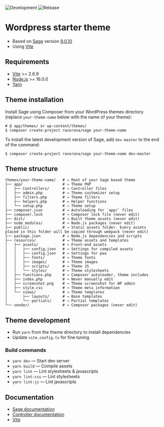 ![Development](https://github.com/ravorona/sage/actions/workflows/develop.yml/badge.svg) ![Release](https://github.com/ravorona/sage/actions/workflows/publish.yml/badge.svg)

# Wordpress starter theme

* Based on [Sage](https://roots.io/sage/) version [9.0.10](https://github.com/roots/sage/releases/tag/9.0.9)
* Using [Vite](https://vitejs.dev)


## Requirements

* [Vite](https://vitejs.dev) >= 2.6.9
* [Node.js](http://nodejs.org/) >= 16.0.0
* [Yarn](https://yarnpkg.com/en/docs/install)

## Theme installation

Install Sage using Composer from your WordPress themes directory (replace `your-theme-name` below with the name of your theme):

```shell
# @ app/themes/ or wp-content/themes/
$ composer create-project ravorona/sage your-theme-name
```

To install the latest development version of Sage, add `dev-master` to the end of the command:

```shell
$ composer create-project ravorona/sage your-theme-name dev-master
```

## Theme structure

```shell
themes/your-theme-name/   # → Root of your Sage based theme
├── app/                  # → Theme PHP
│   ├── Controllers/      # → Controller files
│   ├── admin.php         # → Theme customizer setup
│   ├── filters.php       # → Theme filters
│   ├── helpers.php       # → Helper functions
│   └── setup.php         # → Theme setup
├── composer.json         # → Autoloading for `app/` files
├── composer.lock         # → Composer lock file (never edit)
├── dist/                 # → Built theme assets (never edit)
├── node_modules/         # → Node.js packages (never edit)
├── public/               # → Static assets folder. Every assets placed in this folder will be copied through webpack (never edit)
├── package.json          # → Node.js dependencies and scripts
├── resources/            # → Theme assets and templates
│   ├── assets/           # → Front-end assets
│   │   ├── config.json   # → Settings for compiled assets
│   │   ├── config.json   # → Settings for pwa
│   │   ├── fonts/        # → Theme fonts
│   │   ├── images/       # → Theme images
│   │   ├── scripts/      # → Theme JS
│   │   └── styles/       # → Theme stylesheets
│   ├── functions.php     # → Composer autoloader, theme includes
│   ├── index.php         # → Never manually edit
│   ├── screenshot.png    # → Theme screenshot for WP admin
│   ├── style.css         # → Theme meta information
│   └── views/            # → Theme templates
│       ├── layouts/      # → Base templates
│       └── partials/     # → Partial templates
└── vendor/               # → Composer packages (never edit)
```

## Theme development

* Run `yarn` from the theme directory to install dependencies
* Update `vite.config.ts` for fine tuning

### Build commands

* `yarn dev` — Start dev server
* `yarn build` — Compile assets
* `yarn lint` — Lint stylesheets & javascripts
* `yarn lint:css` — Lint stylesheets
* `yarn lint:js` — Lint javascripts

## Documentation

* [Sage documentation](https://roots.io/sage/docs/)
* [Controller documentation](https://github.com/soberwp/controller#usage)
* [Vite](https://vitejs.dev/guide/)

